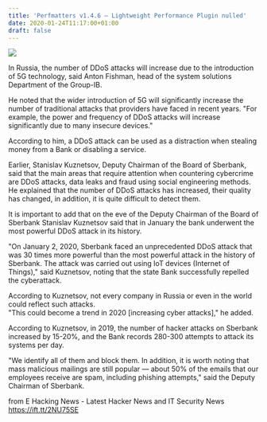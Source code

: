 ```yaml
---
title: 'Perfmatters v1.4.6 – Lightweight Performance Plugin nulled'
date: 2020-01-24T11:17:00+01:00
draft: false
---
```


[![](https://1.bp.blogspot.com/-vfJiY1ROgFA/XimoJqKCpSI/AAAAAAAABe8/1ZqP0vcbL-INpIJMAff3j2vHZaPtia9pQCLcBGAsYHQ/s640/hacking%2Bcyber%2Bincidents.jpg)](https://1.bp.blogspot.com/-vfJiY1ROgFA/XimoJqKCpSI/AAAAAAAABe8/1ZqP0vcbL-INpIJMAff3j2vHZaPtia9pQCLcBGAsYHQ/s1600/hacking%2Bcyber%2Bincidents.jpg)

  
In Russia, the number of DDoS attacks will increase due to the introduction of 5G technology, said Anton Fishman, head of the system solutions Department of the Group-IB.  
  
He noted that the wider introduction of 5G will significantly increase the number of traditional attacks that providers have faced in recent years. "For example, the power and frequency of DDoS attacks will increase significantly due to many insecure devices."  
  
According to him, a DDoS attack can be used as a distraction when stealing money from a Bank or disabling a service.  
  
Earlier, Stanislav Kuznetsov, Deputy Chairman of the Board of Sberbank, said that the main areas that require attention when countering cybercrime are DDoS attacks, data leaks and fraud using social engineering methods. He explained that the number of DDoS attacks has increased, their quality has changed, in addition, it is quite difficult to detect them.  
  
It is important to add that on the eve of the Deputy Chairman of the Board of Sberbank Stanislav Kuznetsov said that in January the bank underwent the most powerful DDoS attack in its history.  
  
"On January 2, 2020, Sberbank faced an unprecedented DDoS attack that was 30 times more powerful than the most powerful attack in the history of Sberbank. The attack was carried out using IoT devices (Internet of Things)," said Kuznetsov, noting that the state Bank successfully repelled the cyberattack.  
  
According to Kuznetsov, not every company in Russia or even in the world could reflect such attacks.  
"This could become a trend in 2020 \[increasing cyber attacks\]," he added.  
  
According to Kuznetsov, in 2019, the number of hacker attacks on Sberbank increased by 15-20%, and the Bank records 280-300 attempts to attack its systems per day.  
  
"We identify all of them and block them. In addition, it is worth noting that mass malicious mailings are still popular — about 50% of the emails that our employees receive are spam, including phishing attempts," said the Deputy Chairman of Sberbank.

  
  
from E Hacking News - Latest Hacker News and IT Security News https://ift.tt/2NU75SE